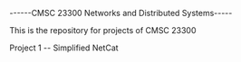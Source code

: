 ------CMSC 23300 Networks and Distributed Systems-----

This is the repository for projects of CMSC 23300

Project 1 -- Simplified NetCat
